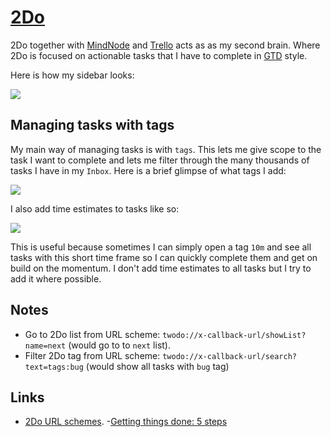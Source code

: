 # [2Do](https://www.2doapp.com/)
2Do together with [MindNode](mindnode) and [Trello](trello) acts as as my second brain. Where 2Do is focused on actionable tasks that I have to complete in [GTD](http://gettingthingsdone.com/) style.

Here is how my sidebar looks:

![](https://i.imgur.com/sNnbnzx.png)

## Managing tasks with tags
My main way of managing tasks is with `tags`. This lets me give scope to the task I want to complete and lets me filter through the many thousands of tasks I have in my `Inbox`. Here is a brief glimpse of what tags I add:

![](https://i.imgur.com/vrhSpBs.png)

I also add time estimates to tasks like so:

![](https://i.imgur.com/G9wBnIB.png)

This is useful because sometimes I can simply open a tag `10m` and see all tasks with this short time frame so I can quickly complete them and get on build on the momentum. I don't add time estimates to all tasks but I try to add it where possible.

## Notes
- Go to 2Do list from URL scheme: `twodo://x-callback-url/showList?name=next` (would go to to `next` list).
- Filter 2Do tag from URL scheme: `twodo://x-callback-url/search?text=tags:bug` (would show all tasks with `bug` tag)

## Links
- [2Do URL schemes](https://www.2doapp.com/kb/article/url-schemes.html).
-[Getting things done: 5 steps](http://gettingthingsdone.com/fivesteps/)